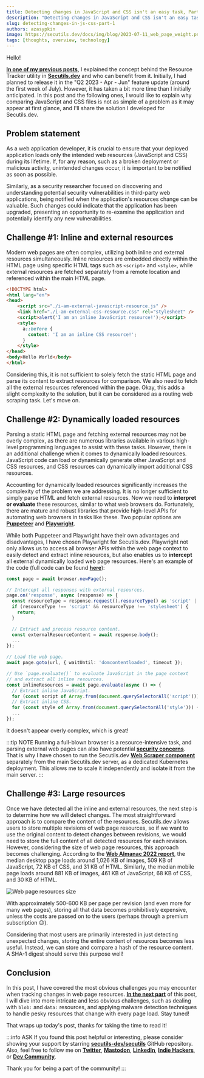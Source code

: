 ```yaml
---
title: Detecting changes in JavaScript and CSS isn't an easy task, Part 1
description: "Detecting changes in JavaScript and CSS isn't an easy task, Part 1: web scraping, HTML, Playwright, hashes, and more"
slug: detecting-changes-in-js-css-part-1
authors: azasypkin
image: https://secutils.dev/docs/img/blog/2023-07-11_web_page_weight.png
tags: [thoughts, overview, technology]
---
```

Hello!

[**In one of my previous posts**](https://secutils.dev/docs/blog/q2-2023-update-resources-tracker), I explained the concept behind the Resource Tracker utility in [**Secutils.dev**](https://secutils.dev) and who can benefit from it. Initially, I had planned to release it in the "Q2 2023 - Apr - Jun" feature update (around the first week of July). However, it has taken a bit more time than I initially anticipated. In this post and the following ones, I would like to explain why comparing JavaScript and CSS files is not as simple of a problem as it may appear at first glance, and I'll share the solution I developed for Secutils.dev.

<!--truncate-->

## Problem statement

As a web application developer, it is crucial to ensure that your deployed application loads only the intended web resources (JavaScript and CSS) during its lifetime. If, for any reason, such as a broken deployment or malicious activity, unintended changes occur, it is important to be notified as soon as possible.

Similarly, as a security researcher focused on discovering and understanding potential security vulnerabilities in third-party web applications, being notified when the application's resources change can be valuable. Such changes could indicate that the application has been upgraded, presenting an opportunity to re-examine the application and potentially identify any new vulnerabilities.

## Challenge #1: Inline and external resources

Modern web pages are often complex, utilizing both inline and external resources simultaneously. Inline resources are embedded directly within the HTML page using specific HTML tags such as `<script>` and `<style>`, while external resources are fetched separately from a remote location and referenced within the main HTML page.

```html
<!DOCTYPE html>
<html lang="en">
<head>
    <script src="./i-am-external-javascript-resource.js" />
    <link href="./i-am-external-css-resource.css" rel="stylesheet" />
    <script>alert('I am an inline JavaScript resource!');</script>
    <style>
      a::before {
        content: 'I am an inline CSS resource!';
      }
    </style>
</head>
<body>Hello World</body>
</html>
```

Considering this, it is not sufficient to solely fetch the static HTML page and parse its content to extract resources for comparison. We also need to fetch all the external resources referenced within the page. Okay, this adds a slight complexity to the solution, but it can be considered as a routing web scraping task. Let's move on.

## Challenge #2: Dynamically loaded resources

Parsing a static HTML page and fetching external resources may not be overly complex, as there are numerous libraries available in various high-level programming languages to assist with these tasks. However, there is an additional challenge when it comes to dynamically loaded resources. JavaScript code can load or dynamically generate other JavaScript and CSS resources, and CSS resources can dynamically import additional CSS resources.

Accounting for dynamically loaded resources significantly increases the complexity of the problem we are addressing. It is no longer sufficient to simply parse HTML and fetch external resources. Now we need to **interpret or evaluate** these resources, similar to what web browsers do. Fortunately, there are mature and robust libraries that provide high-level APIs for automating web browsers in tasks like these. Two popular options are [**Puppeteer**](https://pptr.dev/) and [**Playwright**](https://playwright.dev/).

While both Puppeteer and Playwright have their own advantages and disadvantages, I have chosen Playwright for Secutils.dev. Playwright not only allows us to access all browser APIs within the web page context to easily detect and extract inline resources, but also enables us to **intercept** all external dynamically loaded web page resources. Here's an example of the code (full code can be found [**here**](https://github.com/secutils-dev/secutils-web-scraper/blob/main/src/api/resources/list.ts)):

```ts
const page = await browser.newPage();

// Intercept all responses with external resources.
page.on('response', async (response) => {
  const resourceType = response.request().resourceType() as 'script' | 'stylesheet';
  if (resourceType !== 'script' && resourceType !== 'stylesheet') {
    return;
  }

  // Extract and process resource content.
  const externalResourceContent = await response.body();
  ...
});

// Load the web page.
await page.goto(url, { waitUntil: 'domcontentloaded', timeout });

// Use `page.evaluate()` to evaluate JavaScript in the page context
// and extract all inline resources.
const inlineResources = await page.evaluate(async () => {
  // Extract inline JavaScript.
  for (const script of Array.from(document.querySelectorAll('script'))) {}
  // Extract inline CSS.
  for (const style of Array.from(document.querySelectorAll('style'))) {}
  ...
});
```

It doesn't appear overly complex, which is great!

:::tip NOTE
Running a full-blown browser is a resource-intensive task, and parsing external web pages can also have potential [**security concerns**](https://www.scmagazine.com/news/vulnerability-management/google-critical-rce-bug-chrome-browser). That is why I have chosen to run the Secutils.dev [**Web Scraper component**](https://github.com/secutils-dev/secutils-web-scraper) separately from the main Secutils.dev server, as a dedicated Kubernetes deployment. This allows me to scale it independently and isolate it from the main server.
:::

## Challenge #3: Large resources

Once we have detected all the inline and external resources, the next step is to determine how we will detect changes. The most straightforward approach is to compare the content of the resources. Secutils.dev allows users to store multiple revisions of web page resources, so if we want to use the original content to detect changes between revisions, we would need to store the full content of all detected resources for each revision. However, considering the size of web page resources, this approach becomes challenging. According to the [**Web Almanac 2022 report**](https://almanac.httparchive.org/en/2022/page-weight#javascript), the median desktop page loads around 1,026 KB of images, 509 KB of JavaScript, 72 KB of CSS, and 31 KB of HTML. Similarly, the median mobile page loads around 881 KB of images, 461 KB of JavaScript, 68 KB of CSS, and 30 KB of HTML.

![Web page resources size](https://secutils.dev/docs/img/blog/2023-07-11_web_page_weight.png)

With approximately 500-600 KB per page per revision (and even more for many web pages), storing all that data becomes prohibitively expensive, unless the costs are passed on to the users (perhaps through a premium subscription 😉).

Considering that most users are primarily interested in just detecting unexpected changes, storing the entire content of resources becomes less useful. Instead, we can store and compare a hash of the resource content. A SHA-1 digest should serve this purpose well!

## Conclusion

In this post, I have covered the most obvious challenges you may encounter when tracking changes in web page resources. [**In the next part**](https://secutils.dev/docs/blog/detecting-changes-in-js-css-part-2) of this post, I will dive into more intricate and less obvious challenges, such as dealing with `blob:` and `data:` resources, and applying malware detection techniques to handle pesky resources that change with every page load. Stay tuned!

That wraps up today's post, thanks for taking the time to read it!

:::info ASK
If you found this post helpful or interesting, please consider showing your support by starring [**secutils-dev/secutils**](https://github.com/secutils-dev/secutils) GitHub repository. Also, feel free to follow me on [**Twitter**](https://twitter.com/aleh_zasypkin), [**Mastodon**](https://infosec.exchange/@azasypkin), [**LinkedIn**](https://www.linkedin.com/in/azasypkin/), [**Indie Hackers**](https://www.indiehackers.com/azasypkin/history), or [**Dev Community**](https://dev.to/azasypkin).

Thank you for being a part of the community!
:::
